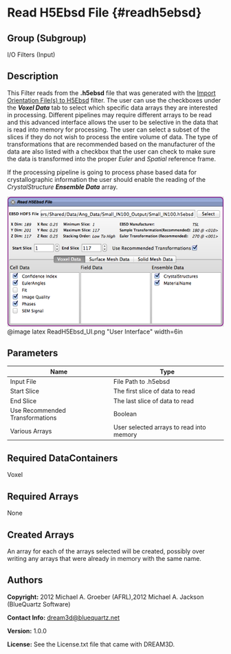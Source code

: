Read H5Ebsd File {#readh5ebsd}
======

## Group (Subgroup) ##
I/O Filters (Input)


## Description ##

This Filter reads from the **.h5ebsd** file that was generated with the [Import Orientation File(s) to H5Ebsd](ebsdtoh5ebsd.html) filter. The user can use the checkboxes under the _**Voxel Data**_ tab to select which specific data arrays they are interested in processing. Different pipelines may require different arrays to be read and this advanced interface allows the user to be selective in the data that is read into memory for processing. The user can select a subset of the slices if they do not wish to process the entire volume of data. The type of transformations that are recommended based on the manufacturer of the data are also listed with a checkbox that the user can check to make sure the data is transformed into the proper _Euler_ and _Spatial_ reference frame.

If the processing pipeline is going to process phase based data for crystallographic information the user should enable the reading of the _CrystalStructure_ _**Ensemble Data**_ array.

![Read H5Ebsd File User Interface](ReadH5Ebsd_UI.png)
@image latex ReadH5Ebsd_UI.png "User Interface" width=6in


## Parameters ##

| Name | Type |
|------|------|
| Input File | File Path to .h5ebsd |
| Start Slice | The first slice of data to read |
| End Slice | The last slice of data to read |
| Use Recommended Transformations | Boolean |
| Various Arrays | User selected arrays to read into memory |

## Required DataContainers ##

Voxel

## Required Arrays ##

None

## Created Arrays ##

An array for each of the arrays selected will be created, possibly over writing any arrays that were already in memory with the same name.

## Authors ##

**Copyright:** 2012 Michael A. Groeber (AFRL),2012 Michael A. Jackson (BlueQuartz Software)

**Contact Info:** dream3d@bluequartz.net

**Version:** 1.0.0

**License:**  See the License.txt file that came with DREAM3D.



